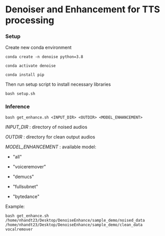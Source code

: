 # Denoiser and Enhancement for TTS processing

### Setup

Create new conda environment

```conda create -n denoise python=3.8```

```conda activate denoise```

```conda install pip```

Then run setup script to install necessary libraries

```bash setup.sh```

### Inference

```bash get_enhance.sh <INPUT_DIR> <OUTDIR> <MODEL_ENHANCEMENT>```

*INPUT_DIR*                   : directory of noised audios

*OUTDIR*                      : directory for clean output audios

*MODEL_ENHANCEMENT*           : available model: 

- "all" 

- "voiceremover" 

- "demucs" 

- "fullsubnet" 

- "bytedance"

Example:

```bash get_enhance.sh /home/nhandt23/Desktop/DenoiseEnhance/sample_demo/noised_data /home/nhandt23/Desktop/DenoiseEnhance/sample_demo/clean_data vocalremover```